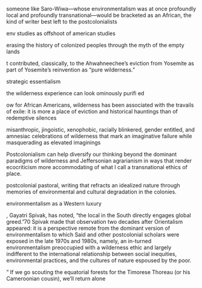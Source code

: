  someone like Saro-Wiwa—whose environmentalism was at once
profoundly local and profoundly transnational—would be bracketed as an
African, the kind of writer best left to the postcolonialists


env studies as offshoot of american studies

erasing the history of colonized peoples through
the myth of the empty lands

t contributed, classically, to the Ahwahneechee’s eviction
from Yosemite as part of Yosemite’s reinvention as “pure wilderness.”

strategic essentialism

the wilderness
experience can look ominously purifi ed 


ow for African Americans, wilderness has been associated with the travails of exile: it is more a place of eviction and historical
hauntings than of redemptive silences

misanthropic, jingoistic, xenophobic, racially blinkered, gender entitled,
and amnesiac celebrations of wilderness that mark an imaginative failure
while masquerading as elevated imaginings

Postcolonialism can help diversify our thinking beyond
the dominant paradigms of wilderness and Jeffersonian agrarianism in ways
that render ecocriticism more accommodating of what I call a transnational
ethics of place.

postcolonial pastoral,
writing that refracts an idealized nature through memories of environmental and cultural degradation in the colonies.

 environmentalism as a Western luxury

 , Gayatri Spivak, has
noted, “the local in the South directly engages global greed.”70 Spivak made
that observation two decades after Orientalism appeared: it is a perspective
remote from the dominant version of environmentalism to which Said and
other postcolonial scholars were exposed in the late 1970s and 1980s, namely,
an in-turned environmentalism preoccupied with a wilderness ethic and
largely indifferent to the international relationship between social inequities,
environmental practices, and the cultures of nature espoused by the poor.


” If we go scouting the equatorial forests for
the Timorese Thoreau (or his Cameroonian cousin), we’ll return alone